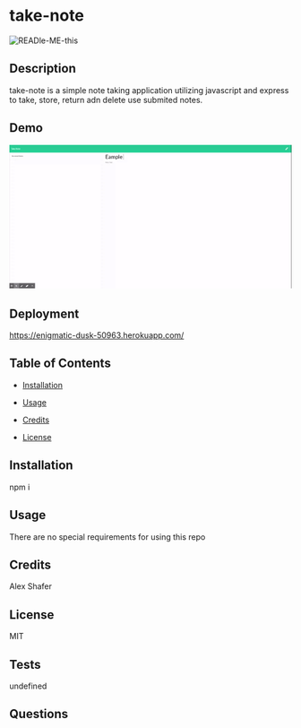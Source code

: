 # take-note

![READle-ME-this](https://img.shields.io/github/last-commit/AlexShafer/take-note)

## Description

take-note is a simple note taking application utilizing javascript and express to take, store, return adn delete use submited notes.

## Demo

![Demo](/public/assets/img/demo.gif)

## Deployment

https://enigmatic-dusk-50963.herokuapp.com/

## Table of Contents

* [Installation](#installation)

* [Usage](#usage)

* [Credits](#credits)

* [License](#license)

## Installation

npm i

## Usage

There are no special requirements for using this repo

## Credits

Alex Shafer

## License

MIT

## Tests

undefined

## Questions

